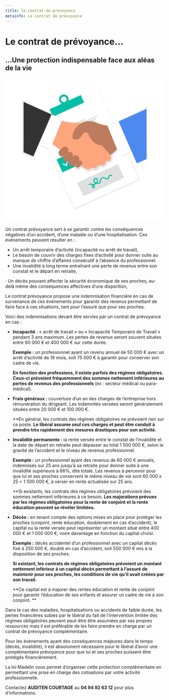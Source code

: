 ```yaml
---
title: le-contrat-de-prevoyance
metainfo: Le contrat de prévoyance
---
```


# Le contrat de prévoyance…

## …Une protection indispensable face aux aléas de la vie

 ![](..\src\assets\aggrement.png)

Un contrat prévoyance sert à se garantir contre les conséquences négatives d’un accident, d’une maladie ou d’une hospitalisation. Ces événements peuvent résulter en : 

- Un arrêt temporaire d’activité (incapacité ou arrêt de travail),
- Le besoin de couvrir des charges fixes d’activité pour donner suite au manque de chiffre d’affaires consécutif à l’absence du professionnel.
- Une invalidité à long terme entraînant une perte de revenus entre son constat et le départ en retraite,

·     Un décès pouvant affecter la sécurité économique de ses proches, au-delà même des conséquences affectives d’une disparition,

Le contrat prévoyance propose une indemnisation financière en cas de survenance de ces événements pour garantir des revenus permettant de faire face à ces situations, tant pour l’assuré que pour ses proches. 

 

Voici des indemnisations devant être servies par un contrat de prévoyance en cas :

- **Incapacité** : « arrêt de travail » ou « Incapacité Temporaire de Travail » pendant 3 ans maximum. Les pertes de revenus seront souvent situées entre 60 000 € et 400 000 € sur cette durée. 

   **Exemple :** un professionnel ayant un revenu annuel de 50 000 € avec un arrêt d’activité de 18 mois, soit 75 000 € à garantir pour conserver son cadre de vie.

   **En fonction des professions, il existe parfois des régimes obligatoires. Ceux-ci prévoient fréquemment des sommes nettement inférieures au pertes de revenus des professionnels** (ex : secteur médical ou para-médical).




- **Frais généraux :** couverture d’un an des charges de l’entreprise hors rémunération du dirigeant. Les indemnités versées seront généralement situées entre 20 000 € et 100 000 €.

   **En général, les contrats des régimes obligatoires ne prévoient rien sur ce poste. **Le libéral assume seul ces charges et peut être conduit à prendre très rapidement des mesures drastiques pour son activité.**




-  **Invalidité permanente :** la rente versée entre le constat de l’invalidité et la date de départ en retraite peut dépasser au total 1 500 000 €, selon la gravité de l’accident et le niveau de revenus professionnel. 

   **Exemple :** un professionnel ayant des revenus de 60 000 € annuels, indemnisés sur 25 ans jusqu’à sa retraite pour donner suite à une invalidité supérieure à 66%, dite totale. Les revenus à percevoir pour que lui et ses proches conservent le même niveau de vie sont 60 000 x 25 = 1 500 000 €, à verser en rente actualisée sur 25 ans.

   **Si existants, les contrats des régimes obligatoires prévoient des sommes nettement inférieures à ce besoin. **Les majorations prévues par les régimes obligatoires pour la rente de conjoint et la rente éducation peuvent se révéler limitées.**


- **Décès :** en tenant compte des options mises en place pour protéger les proches (conjoint, rente éducation, doublement en cas d’accident), le capital ou la rente versée peut représenter un montant situé entre 400 000 € et 1 000 000 €, voire davantage en fonction du capital choisi. 

   **Exemple :** décès accidentel d’un professionnel avec un capital décès fixé à 250 000 €, doublé en cas d’accident, soit 500 000 € mis à la disposition de ses proches.

  **Si existant, les contrats de régimes obligatoires prévoient un montant nettement inférieur à un capital décès permettant à l’assuré de maintenir pour ses proches, les conditions de vie qu’il avait créées par son travail.**

  **Ce capital est à majorer des rentes éducation et rente de conjoint pour garantir l’éducation de ses enfants et assurer un cadre de vie à son conjoint. **


Dans le cas des maladies, hospitalisations ou accidents de faible durée, les pertes financières subies par le libéral du fait de l’intervention limitée des régimes obligatoires peuvent peut-être être assumées par ses propres ressources mais il est préférable de les faire prendre en charge par un contrat de prévoyance complémentaire.

Pour les événements ayant des conséquences majeures dans le temps (décès, invalidité), il est absolument nécessaire pour le libéral d’avoir une complémentaire prévoyance pour que lui et ses proches puissent être protégés financièrement.

La loi Madelin vous permet d’organiser cette protection complémentaire en permettant une prise en charge des cotisations par votre activité professionnelle. 

 

Contactez **AUDITEN COURTAGE** au **04 94 92 63 12** pour plus d’informations.